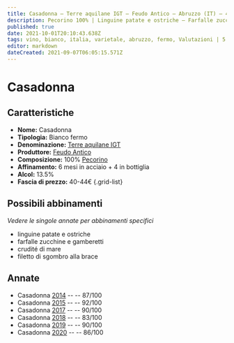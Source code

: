 ```yaml
---
title: Casadonna – Terre aquilane IGT – Feudo Antico – Abruzzo (IT) – 40-44€ – 2★-5★
description: Pecorino 100% | Linguine patate e ostriche – Farfalle zucchine e gamberetti – Crudité di mare – Filetto di sgombro alla brace
published: true
date: 2021-10-01T20:10:43.638Z
tags: vino, bianco, italia, varietale, abruzzo, fermo, Valutazioni | 5 stelle, pecorino, linguine patate e ostriche, farfalle zucchine e gamberetti, crudité di mare, filetto di sgombro alla brace, Prezzi | 40-44€
editor: markdown
dateCreated: 2021-09-07T06:05:15.571Z
---
```


# Casadonna

## Caratteristiche
- **Nome:** Casadonna
- **Tipologia:** Bianco fermo
- **Denominazione:** [Terre aquilane IGT](/denominazioni/Italia/Abruzzo/IGT/Terre-aquilane) 
- **Produttore:** [Feudo Antico](/produttori/Italia/Abruzzo/Feudo-Antico) 
- **Composizione:** 100% [Pecorino](/vitigni/Italia/bacca-nera/Pecorino)
- **Affinamento:** 6 mesi in acciaio + 4 in bottiglia
- **Alcol:** 13.5%
- **Fascia di prezzo:** 40-44€
{.grid-list}



## Possibili abbinamenti
*Vedere le singole annate per abbinamenti specifici*

- linguine patate e ostriche
- farfalle zucchine e gamberetti
- crudité di mare
- filetto di sgombro alla brace

## Annate

- Casadonna [2014](/vini/Italia/Abruzzo/Feudo-Antico/Casadonna/2014) -- <span class="star-3"></span> -- 87/100
- Casadonna [2015](/vini/Italia/Abruzzo/Feudo-Antico/Casadonna/2015) -- <span class="star-5"></span> -- 92/100
- Casadonna [2017](/vini/Italia/Abruzzo/Feudo-Antico/Casadonna/2017) -- <span class="star-4"></span> -- 90/100
- Casadonna [2018](/vini/Italia/Abruzzo/Feudo-Antico/Casadonna/2018) -- <span class="star-2"></span> -- 83/100
- Casadonna [2019](/vini/Italia/Abruzzo/Feudo-Antico/Casadonna/2019) -- <span class="star-4"></span> -- 90/100
- Casadonna [2020](/vini/Italia/Abruzzo/Feudo-Antico/Casadonna/2020) -- <span class="star-3"></span> -- 86/100



